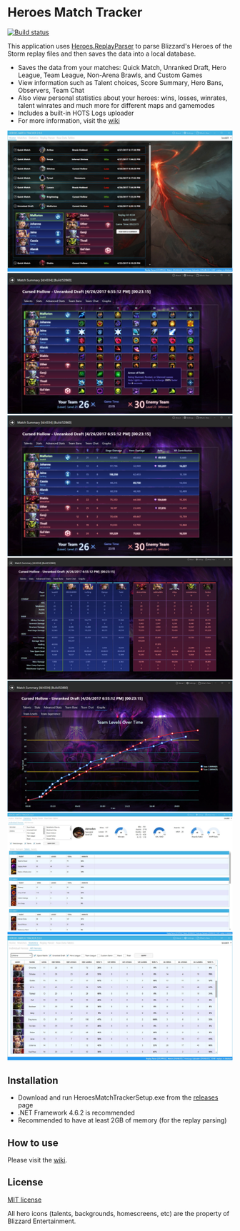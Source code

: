 # Heroes Match Tracker
[![Build status](https://ci.appveyor.com/api/projects/status/9ufforppr67h7low/branch/master?svg=true)](https://ci.appveyor.com/project/koliva8245/heroesparserdata/branch/master)

This application uses [Heroes.ReplayParser](https://github.com/koliva8245/Heroes.ReplayParser) to parse Blizzard's Heroes of the Storm replay files and then saves the data into a local database.  
- Saves the data from your matches: Quick Match, Unranked Draft, Hero League, Team League, Non-Arena Brawls, and Custom Games
- View information such as Talent choices, Score Summary, Hero Bans, Observers, Team Chat
- Also view personal statistics about your heroes: wins, losses, winrates, talent winrates and much more for different maps and gamemodes
- Includes a built-in HOTS Logs uploader
- For more information, visit the [wiki](https://github.com/koliva8245/HeroesParserData/wiki)

![HeroesMatchTracker](/HeroesMatchTracker/Resources/Images/HMT_2_0_0_Homescreen.jpg)
![HeroesMatchTracker](/HeroesMatchTracker/Resources/Images/HMT_2_0_0_Summary_Talent.jpg)
![HeroesMatchTracker](/HeroesMatchTracker/Resources/Images/HMT_2_0_0_Summary_Stats.jpg)
![HeroesMatchTracker](/HeroesMatchTracker/Resources/Images/HMT_2_0_0_Summary_AdvStats.jpg)
![HeroesMatchTracker](/HeroesMatchTracker/Resources/Images/HMT_2_0_0_Summary_Graph_TeamLevels.jpg)
![HeroesMatchTracker](/HeroesMatchTracker/Resources/Images/HMT_2_0_0_Stats_Hero.jpg)
![HeroesMatchTracker](/HeroesMatchTracker/Resources/Images/HMT_2_0_0_Stats_AllHero.jpg)

## Installation
- Download and run HeroesMatchTrackerSetup.exe from the [releases](https://github.com/koliva8245/HeroesMatchTracker/releases) page
- .NET Framework 4.6.2 is recommended
- Recommended to have at least 2GB of memory (for the replay parsing)

## How to use
Please visit the [wiki](https://github.com/koliva8245/HeroesMatchTracker/wiki).

## License
[MIT license](/LICENSE.txt)

All hero icons (talents, backgrounds, homescreens, etc) are the property of Blizzard Entertainment.
